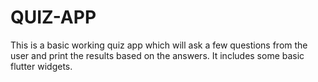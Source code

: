 # QUIZ-APP
This is a basic working quiz app which will ask a few questions from the user and print the results based on the answers. It includes some basic flutter widgets.

